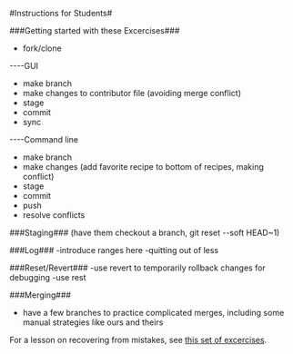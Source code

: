 #Instructions for Students#


###Getting started with these Excercises###
- fork/clone

----GUI
- make branch
- make changes to contributor file (avoiding merge conflict) 
- stage
- commit 
- sync

----Command line
- make branch
- make changes (add favorite recipe to bottom of recipes, making conflict)
- stage
- commit
- push
- resolve conflicts


###Staging###
(have them checkout a branch, git reset --soft HEAD~1)


###Log###
-introduce ranges here
-quitting out of less

###Reset/Revert###
-use revert to temporarily rollback changes for debugging
-use rest

###Merging###
- have a few branches to practice complicated merges, including some manual strategies like ours and theirs


For a lesson on recovering from mistakes, see [this set of excercises](/Recovering_from_mistakes.md).